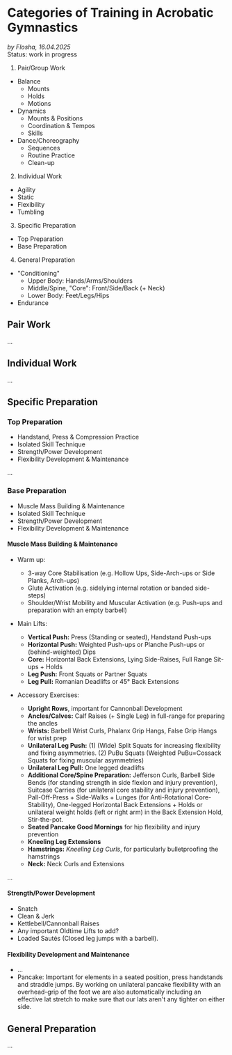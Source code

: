# Categories of Training in Acrobatic Gymnastics

*by Flosha, 16.04.2025*  
Status: work in progress

1. Pair/Group Work
  * Balance
     * Mounts
     * Holds
     * Motions  
  * Dynamics
     * Mounts & Positions
     * Coordination & Tempos
     * Skills 
  * Dance/Choreography
     * Sequences
     * Routine Practice
     * Clean-up 
2. Individual Work
  * Agility 
  * Static 
  * Flexibility
  * Tumbling
3. Specific Preparation
  * Top Preparation 
  * Base Preparation
4. General Preparation 
  * "Conditioning" 
     * Upper Body: Hands/Arms/Shoulders
     * Middle/Spine, "Core": Front/Side/Back (+ Neck)
     * Lower Body: Feet/Legs/Hips  
  * Endurance


## Pair Work
...


## Individual Work
...


## Specific Preparation

### Top Preparation

* Handstand, Press & Compression Practice
* Isolated Skill Technique
* Strength/Power Development
* Flexibility Development & Maintenance

...



### Base Preparation

* Muscle Mass Building & Maintenance
* Isolated Skill Technique
* Strength/Power Development
* Flexibility Development & Maintenance


#### Muscle Mass Building & Maintenance

* Warm up:
  * 3-way Core Stabilisation (e.g. Hollow Ups, Side-Arch-ups or Side Planks, Arch-ups)
  * Glute Activation (e.g. sidelying internal rotation or banded side-steps)
  * Shoulder/Wrist Mobility and Muscular Activation (e.g. Push-ups and preparation with an empty barbell)

* Main Lifts:
  * **Vertical Push:** Press (Standing or seated), Handstand Push-ups
  * **Horizontal Push:** Weighted Push-ups or Planche Push-ups or (behind-weighted) Dips
  * **Core:** Horizontal Back Extensions, Lying Side-Raises, Full Range Sit-ups + Holds
  * **Leg Push:** Front Squats or Partner Squats
  * **Leg Pull:** Romanian Deadlifts or 45° Back Extensions

* Accessory Exercises:
  * **Upright Rows**, important for Cannonball Development
  * **Ancles/Calves:** Calf Raises (+ Single Leg) in full-range for preparing the ancles 
  * **Wrists:** Barbell Wrist Curls, Phalanx Grip Hangs, False Grip Hangs for wrist prep
  * **Unilateral Leg Push:** (1) (Wide) Split Squats for increasing flexibility and fixing asymmetries. (2) PuBu Squats (Weighted PuBu=Cossack Squats for fixing muscular asymmetries)
  * **Unilateral Leg Pull:** One legged deadlifts
  * **Additional Core/Spine Preparation:** Jefferson Curls, Barbell Side Bends (for standing strength in side flexion and injury prevention), Suitcase Carries (for unilateral core stability and injury prevention), Pall-Off-Press + Side-Walks + Lunges (for Anti-Rotational Core-Stability), One-legged Horizontal Back Extensions + Holds or unilateral weight holds (left or right arm) in the Back Extension Hold, Stir-the-pot.
  * **Seated Pancake Good Mornings** for hip flexibility and injury prevention
  * **Kneeling Leg Extensions**  
  * **Hamstrings:** *Kneeling Leg Curls*, for particularly bulletproofing the hamstrings
  * **Neck:** Neck Curls and Extensions

...


#### Strength/Power Development

* Snatch
* Clean & Jerk
* Kettlebell/Cannonball Raises
* Any important Oldtime Lifts to add?
* Loaded Sautés (Closed leg jumps with a barbell).


#### Flexibility Development and Maintenance

* ...
* Pancake: Important for elements in a seated position, press handstands and straddle jumps. By working on unilateral pancake flexibility with an overhead-grip of the foot we are also automatically including an effective lat stretch to make sure that our lats aren't any tighter on either side. 


## General Preparation
...



